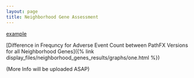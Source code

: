 ```yaml
---
layout: page
title: Neighborhood Gene Assessment
---
```


<a href="http://example.com/" target="display_files/neighborhood_genes_results/graphs/one.html">example</a>

[Difference in Frequncy for Adverse Event Count between PathFX Versions for all Neighborhood Genes]({% link display_files/neighborhood_genes_results/graphs/one.html %})



(More Info will be uploaded ASAP)